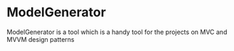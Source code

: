 # ModelGenerator
ModelGenerator is a tool which is a handy tool for the projects on MVC and MVVM design patterns
